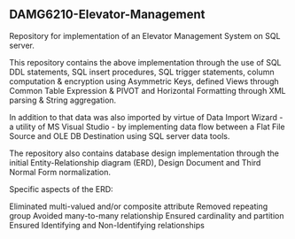 DAMG6210-Elevator-Management
----------------------------------------
Repository for implementation of an Elevator Management System on SQL server.

This repository contains the above implementation through the use of SQL DDL statements, SQL insert procedures, SQL trigger statements, column computation & encryption using Asymmetric Keys, defined Views through Common Table Expression & PIVOT and Horizontal Formatting through XML parsing & String aggregation.

In addition to that data was also imported by virtue of Data Import Wizard - a utility of MS Visual Studio - by implementing data flow between a Flat File Source and OLE DB Destination using SQL server data tools.

The repository also contains database design implementation through the initial Entity-Relationship diagram (ERD), Design Document and Third Normal Form normalization.

Specific aspects of the ERD:

Eliminated multi-valued and/or composite attribute
Removed repeating group
Avoided many-to-many relationship
Ensured cardinality and partition
Ensured Identifying and Non-Identifying relationships
